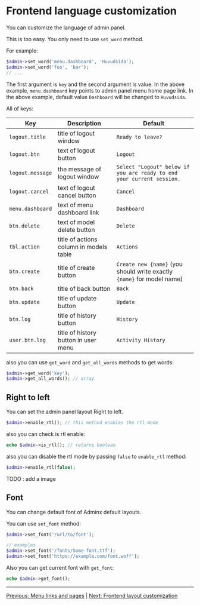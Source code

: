 # Frontend language customization
You can customize the language of admin panel.

This is too easy. You only need to use `set_word` method.

For example:

```php
$admin->set_word('menu.dashboard', 'Huvudsida');
$admin->set_word('foo', 'bar');
// ...
```

The first argument is `key` and the second argument is value. In the above example, `menu.dashboard` key points to admin panel menu home page link. In the above example, default value `Dashboard` will be changed to `Huvudsida`.

All of keys:

|Key|Description|Default|
|---|-----------|-------|
|`logout.title`|title of logout window|`Ready to leave?`|
|`logout.btn`|text of logout button|`Logout`|
|`logout.message`|the message of logout window|`Select "Logout" below if you are ready to end your current session.`|
|`logout.cancel`|text of logout cancel button|`Cancel`|
|`menu.dashboard`|text of menu dashboard link|`Dashboard`|
|`btn.delete`|text of model delete button|`Delete`|
|`tbl.action`|title of actions column in models table|`Actions`|
|`btn.create`|title of create button|`Create new {name}` (you should write exactly `{name}` for model name)|
|`btn.back`|title of back button|`Back`|
|`btn.update`|title of update button|`Update`|
|`btn.log`|title of history button|`History`|
|`user.btn.log`|title of history button in user menu|`Activity History`|

also you can use `get_word` and `get_all_words` methods to get words:

```php
$admin->get_word('key');
$admin->get_all_words(); // array
```

## Right to left
You can set the admin panel layout Right to left.

```php
$admin->enable_rtl(); // this method enables the rtl mode
```

also you can check is rtl enable:

```php
echo $admin->is_rtl(); // returns boolean
```

also you can disable the rtl mode by passing `false` to `enable_rtl` method:

```php
$admin->enable_rtl(false);
```

TODO : add a image

## Font
You can change default font of Adminx default layouts.

You can use `set_font` method:

```php
$admin->set_font('/url/to/font');

// examples
$admin->set_font('/fonts/Some-font.ttf');
$admin->set_font('https://example.com/font.woff');
```

Also you can get current font with `get_font`:

```php
echo $admin->get_font();
```

---

[Previous: Menu links and pages](01_menu_links_and_pages.md) | [Next: Frontend layout customization](03_frontend_layout_customization.md)
